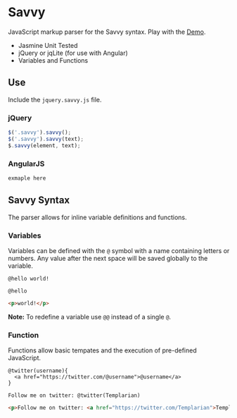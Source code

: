 # Savvy

JavaScript markup parser for the Savvy syntax. Play with the [Demo](http://jsfiddle.net/xGnj8/).

- Jasmine Unit Tested
- jQuery or jqLite (for use with Angular)
- Variables and Functions

## Use

Include the `jquery.savvy.js` file.

### jQuery

```javascript
$('.savvy').savvy();
$('.savvy').savvy(text);
$.savvy(element, text);
```

### AngularJS

```javascript
exmaple here
```

## Savvy Syntax

The parser allows for inline variable definitions and functions.

### Variables

Variables can be defined with the `@` symbol with a name containing letters or numbers. Any value after the next space will be saved globally to the variable.

```text
@hello world!

@hello
```

```html
<p>world!</p>
```

**Note:** To redefine a variable use `@@` instead of a single `@`.

### Function

Functions allow basic tempates and the execution of pre-defined JavaScript.

```text
@twitter(username){
  <a href="https://twitter.com/@username">@username</a>
}

Follow me on twitter: @twitter(Templarian)
```

```html
<p>Follow me on twitter: <a href="https://twitter.com/Templarian">Templarian</a></p>
```
